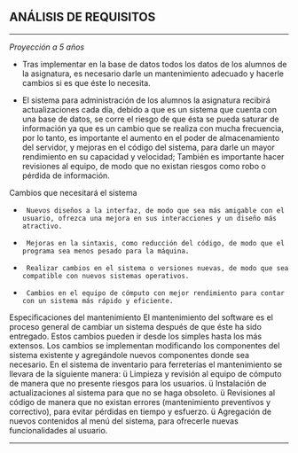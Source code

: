 **ANÁLISIS DE REQUISITOS**
---
---
*Proyección a 5 años*

* Tras implementar en la base de datos todos los datos de los alumnos de la asignatura, es necesario darle un mantenimiento adecuado y hacerle cambios si es que éste lo necesita.

* El sistema para administración de los alumnos la asignatura recibirá actualizaciones cada día, debido a que es un sistema que cuenta con una base de datos, se corre el riesgo de que ésta se pueda saturar de información ya que es un cambio que se realiza con mucha frecuencia, por lo tanto, es importante el aumento en el poder de almacenamiento del servidor, y mejoras en el código del sistema, para darle un mayor rendimiento en su capacidad y velocidad; También es importante hacer revisiones al equipo, de modo que no existan riesgos como robo o pérdida de información.

Cambios que necesitará el sistema
*      Nuevos diseños a la interfaz, de modo que sea más amigable con el usuario, ofrezca una mejora en sus interacciones y un diseño más atractivo.
*      Mejoras en la sintaxis, como reducción del código, de modo que el programa sea menos pesado para la máquina.
*      Realizar cambios en el sistema o versiones nuevas, de modo que sea compatible con nuevos sistemas operativos.
*      Cambios en el equipo de cómputo con mejor rendimiento para contar con un sistema más rápido y eficiente.
Especificaciones del mantenimiento
El mantenimiento del software es el proceso general de cambiar un sistema después de que éste ha sido entregado. Estos cambios pueden ir desde los simples hasta los más extensos. Los cambios se implementan modificando los componentes del sistema existente y agregándole nuevos componentes donde sea necesario.
En el sistema de inventario para ferreterías el mantenimiento se llevara de la siguiente manera:
ü  Limpieza y revisión al equipo de cómputo de manera que no presente riesgos para los usuarios.
ü  Instalación de actualizaciones al sistema para que no se haga obsoleto.
ü  Revisiones al código de manera que no existan errores (mantenimiento preventivos y correctivo), para evitar pérdidas en tiempo y esfuerzo.
ü  Agregación de nuevos contenidos al menú del sistema, para ofrecerle nuevas funcionalidades al usuario.


---

